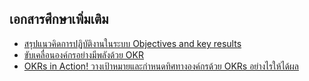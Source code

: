 
## เอกสารศึกษาเพิ่มเติม

- [สรุปแนวคิดการปฏิบัติงานในระบบ Objectives and key results ](http://www.oap.go.th/images/documents/about-us/Meeting-Report-OAP/18._%E0%B9%80%E0%B8%AD%E0%B8%81%E0%B8%AA%E0%B8%B2%E0%B8%A3%E0%B8%9B%E0%B8%A3%E0%B8%B0%E0%B8%81%E0%B8%AD%E0%B8%9A%E0%B8%A7%E0%B8%B2%E0%B8%A3%E0%B8%B0_4.1_%E0%B8%A3%E0%B8%B2%E0%B8%A2%E0%B8%A5%E0%B8%B0%E0%B9%80%E0%B8%AD%E0%B8%A2%E0%B8%94%E0%B8%AA%E0%B8%A3%E0%B8%9B_OKR.pdf)
- [ขับเคลื่อนองค์กรอย่างมีพลังด้วย OKR](https://blog.finnomena.com/%E0%B8%82%E0%B8%B1%E0%B8%9A%E0%B9%80%E0%B8%84%E0%B8%A5%E0%B8%B7%E0%B9%88%E0%B8%AD%E0%B8%99%E0%B8%AD%E0%B8%87%E0%B8%84%E0%B9%8C%E0%B8%81%E0%B8%A3%E0%B8%AD%E0%B8%A2%E0%B9%88%E0%B8%B2%E0%B8%87%E0%B8%A1%E0%B8%B5%E0%B8%9E%E0%B8%A5%E0%B8%B1%E0%B8%87%E0%B8%94%E0%B9%89%E0%B8%A7%E0%B8%A2-okr-e17c2a65459)
- [OKRs in Action! วางเป้าหมายและกำหนดทิศทางองค์กรด้วย OKRs อย่างไรให้ได้ผล](https://magnetolabs.com/blog/how-to-make-okrs-work-in-company/)

<!--stackedit_data:
eyJoaXN0b3J5IjpbNzk1OTQ1Mjg0XX0=
-->